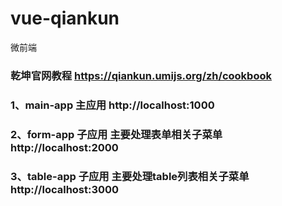 # vue-qiankun
微前端


### 乾坤官网教程 https://qiankun.umijs.org/zh/cookbook
### 1、main-app 主应用  http://localhost:1000

### 2、form-app 子应用 主要处理表单相关子菜单 http://localhost:2000

### 3、table-app 子应用 主要处理table列表相关子菜单 http://localhost:3000

